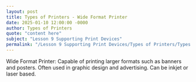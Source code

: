 ```yaml
---
layout: post
title: Types of Printers - Wide Format Printer
date: 2025-01-10 12:00:00 -0000
author: Types of Printers
quote: "content here"
subject: "Lesson 9 Supporting Print Devices"
permalink: "/Lesson 9 Supporting Print Devices/Types of Printers/Types of Printers - Wide Format Printer"
---
```


Wide Format Printer: Capable of printing larger formats such as banners and posters. Often used in graphic design and advertising. Can be inkjet or laser based.
